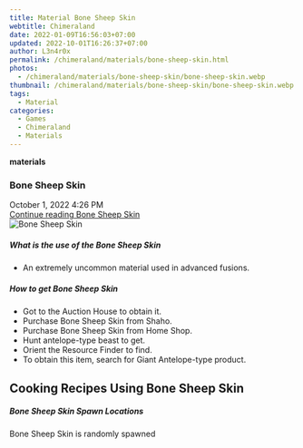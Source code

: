 ```yaml
---
title: Material Bone Sheep Skin
webtitle: Chimeraland
date: 2022-01-09T16:56:03+07:00
updated: 2022-10-01T16:26:37+07:00
author: L3n4r0x
permalink: /chimeraland/materials/bone-sheep-skin.html
photos:
  - /chimeraland/materials/bone-sheep-skin/bone-sheep-skin.webp
thumbnail: /chimeraland/materials/bone-sheep-skin/bone-sheep-skin.webp
tags:
  - Material
categories:
  - Games
  - Chimeraland
  - Materials
---
```


<section id="bootstrap-wrapper">
  <link
    rel="stylesheet"
    href="https://cdn.statically.io/gh/dimaslanjaka/Web-Manajemen/40ac3225/css/bootstrap-4.5-wrapper.css"
  />
  <div
    class="row g-0 border rounded overflow-hidden flex-md-row mb-4 shadow-sm position-relative"
  >
    <div class="col p-4 d-flex flex-column position-static">
      <strong class="d-inline-block mb-2 text-success">materials</strong>
      <h3 class="mb-0">Bone Sheep Skin</h3>
      <div class="mb-1 text-muted">October 1, 2022 4:26 PM</div>
      <a
        href="/chimeraland/materials/bone-sheep-skin.html"
        class="stretched-link d-none"
        >Continue reading Bone Sheep Skin</a
      >
    </div>
    <div class="col-auto d-none d-lg-block">
      <img
        src="/chimeraland/materials/bone-sheep-skin/bone-sheep-skin.webp"
        alt="Bone Sheep Skin"
      />
    </div>
  </div>
  <div class="row">
    <div class="col-lg-6 col-12 mb-2">
      <div class="card">
        <div class="card-body">
          <h5 class="card-title">What is the use of the Bone Sheep Skin</h5>
          <div class="card-text">
            <ul>
              <li>An extremely uncommon material used in advanced fusions.</li>
            </ul>
          </div>
        </div>
      </div>
    </div>
    <div class="col-lg-6 col-12 mb-2">
      <div class="card">
        <div class="card-body">
          <h5 class="card-title">How to get Bone Sheep Skin</h5>
          <div class="card-text">
            <ul>
              <li>Got to the Auction House to obtain it.</li>
              <li>Purchase Bone Sheep Skin from Shaho.</li>
              <li>Purchase Bone Sheep Skin from Home Shop.</li>
              <li>Hunt antelope-type beast to get.</li>
              <li>Orient the Resource Finder to find.</li>
              <li>
                To obtain this item, search for Giant Antelope-type product.
              </li>
            </ul>
          </div>
        </div>
      </div>
    </div>
    <div class="col-12 mb-2">
      <h2 id="cookable">Cooking Recipes Using Bone Sheep Skin</h2>
    </div>
    <div class="col-12 mb-2">
      <h5>Bone Sheep Skin Spawn Locations</h5>
      <p>Bone Sheep Skin is randomly spawned</p>
    </div>
  </div>
</section>